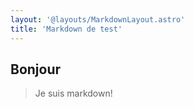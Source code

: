 ```yaml
---
layout: '@layouts/MarkdownLayout.astro'
title: 'Markdown de test'
---
```


## Bonjour

> Je suis markdown!
